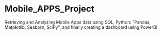 # Mobile_APPS_Project
Retrieving and Analyzing Mobile Apps data using SQL, Python: "Pandas, Matplotlib, Seaborn, SciPy", and finally creating a dashboard using PowerBI
